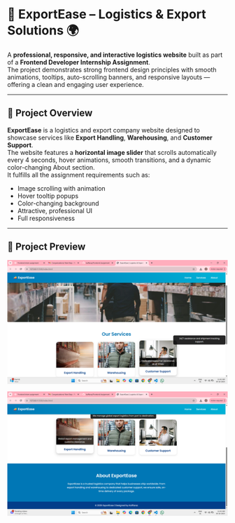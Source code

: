 # 🚚 ExportEase – Logistics & Export Solutions 🌍  

A **professional, responsive, and interactive logistics website** built as part of a **Frontend Developer Internship Assignment**.  
The project demonstrates strong frontend design principles with smooth animations, tooltips, auto-scrolling banners, and responsive layouts — offering a clean and engaging user experience.

---

## 🧾 Project Overview
**ExportEase** is a logistics and export company website designed to showcase services like **Export Handling**, **Warehousing**, and **Customer Support**.  
The website features a **horizontal image slider** that scrolls automatically every 4 seconds, hover animations, smooth transitions, and a dynamic color-changing About section.  
It fulfills all the assignment requirements such as:
- Image scrolling with animation  
- Hover tooltip popups  
- Color-changing background  
- Attractive, professional UI  
- Full responsiveness  

---

## 📸 Project Preview

![image alt](Output1.png)

![image alt](Output2.png)
